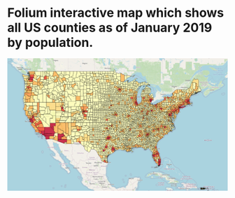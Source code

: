 # Folium interactive map which shows all US counties as of January 2019 by population.

![alt text](https://github.com/jaxon-mcclelland/us-county-pop-map/blob/main/screenshot.png?raw=true)
